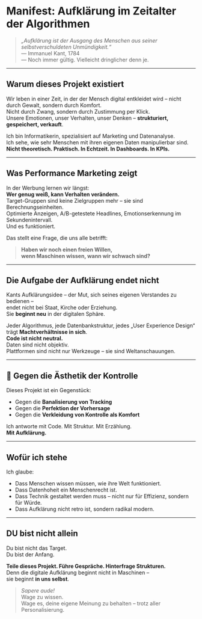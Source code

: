 # Manifest: Aufklärung im Zeitalter der Algorithmen

> *„Aufklärung ist der Ausgang des Menschen aus seiner selbstverschuldeten Unmündigkeit.“*  
> — Immanuel Kant, 1784  
> — Noch immer gültig. Vielleicht dringlicher denn je.

---

## Warum dieses Projekt existiert

Wir leben in einer Zeit, in der der Mensch digital entkleidet wird – nicht durch Gewalt, sondern durch Komfort.  
Nicht durch Zwang, sondern durch Zustimmung per Klick.  
Unsere Emotionen, unser Verhalten, unser Denken – **strukturiert, gespeichert, verkauft**.

Ich bin Informatikerin, spezialisiert auf Marketing und Datenanalyse.  
Ich sehe, wie sehr Menschen mit ihren eigenen Daten manipulierbar sind.  
**Nicht theoretisch. Praktisch. In Echtzeit. In Dashboards. In KPIs.**

---

## Was Performance Marketing zeigt

In der Werbung lernen wir längst:  
**Wer genug weiß, kann Verhalten verändern.**  
Target-Gruppen sind keine Zielgruppen mehr – sie sind Berechnungseinheiten.  
Optimierte Anzeigen, A/B-getestete Headlines, Emotionserkennung im Sekundenintervall.  
Und es funktioniert.

Das stellt eine Frage, die uns alle betrifft:

> **Haben wir noch einen freien Willen,  
> wenn Maschinen wissen, wann wir schwach sind?**

---

## Die Aufgabe der Aufklärung endet nicht

Kants Aufklärungsidee – der Mut, sich seines eigenen Verstandes zu bedienen –  
endet nicht bei Staat, Kirche oder Erziehung.  
Sie **beginnt neu** in der digitalen Sphäre.

Jeder Algorithmus, jede Datenbankstruktur, jedes „User Experience Design“  
trägt **Machtverhältnisse in sich**.  
**Code ist nicht neutral.**  
Daten sind nicht objektiv.  
Plattformen sind nicht nur Werkzeuge – sie sind Weltanschauungen.

---

## 🛑 Gegen die Ästhetik der Kontrolle

Dieses Projekt ist ein Gegenstück:

- Gegen die **Banalisierung von Tracking**  
- Gegen die **Perfektion der Vorhersage**  
- Gegen die **Verkleidung von Kontrolle als Komfort**

Ich antworte mit Code. Mit Struktur. Mit Erzählung.  
**Mit Aufklärung.**

---

## Wofür ich stehe

Ich glaube:

- Dass Menschen wissen müssen, wie ihre Welt funktioniert.  
- Dass Datenhoheit ein Menschenrecht ist.  
- Dass Technik gestaltet werden muss – nicht nur für Effizienz, sondern für Würde.  
- Dass Aufklärung nicht retro ist, sondern radikal modern.

---

## DU bist nicht allein

Du bist nicht das Target.  
Du bist der Anfang.

**Teile dieses Projekt. Führe Gespräche. Hinterfrage Strukturen.**  
Denn die digitale Aufklärung beginnt nicht in Maschinen –  
sie beginnt **in uns selbst**.

> *Sapere aude!*  
> Wage zu wissen.  
> Wage es, deine eigene Meinung zu behalten – trotz aller Personalisierung.





